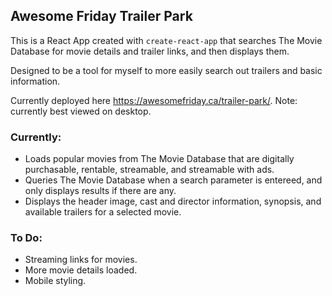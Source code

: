 ## Awesome Friday Trailer Park

This is a React App created with `create-react-app` that searches The Movie Database for movie details and trailer links, and then displays them.

Designed to be a tool for myself to more easily search out trailers and basic information.

Currently deployed here <https://awesomefriday.ca/trailer-park/>. Note: currently best viewed on desktop.

### Currently:

- Loads popular movies from The Movie Database that are digitally purchasable, rentable, streamable, and streamable with ads.
- Queries The Movie Database when a search parameter is entereed, and only displays results if there are any.
- Displays the header image, cast and director information, synopsis, and available trailers for a selected movie.

### To Do:

- Streaming links for movies.
- More movie details loaded.
- Mobile styling.
